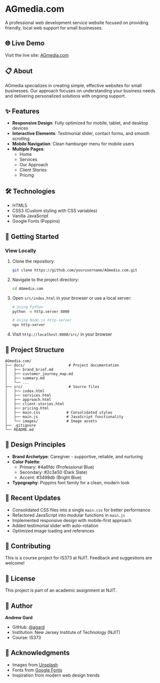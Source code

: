 # AGmedia.com

A professional web development service website focused on providing friendly, local web support for small businesses.

## 🌐 Live Demo

Visit the live site: [AGmedia.com](https://agard.github.io/AGmedia.com/)

## 📋 About

AGmedia specializes in creating simple, effective websites for small businesses. Our approach focuses on understanding your business needs and delivering personalized solutions with ongoing support.

## ✨ Features

- **Responsive Design**: Fully optimized for mobile, tablet, and desktop devices
- **Interactive Elements**: Testimonial slider, contact forms, and smooth scrolling
- **Mobile Navigation**: Clean hamburger menu for mobile users
- **Multiple Pages**: 
  - Home
  - Services
  - Our Approach
  - Client Stories
  - Pricing

## 🛠️ Technologies

- HTML5
- CSS3 (Custom styling with CSS variables)
- Vanilla JavaScript
- Google Fonts (Poppins)

## 🚀 Getting Started

### View Locally

1. Clone the repository:
   ```bash
   git clone https://github.com/yourusername/AGmedia.com.git
   ```

2. Navigate to the project directory:
   ```bash
   cd AGmedia.com
   ```

3. Open `src/index.html` in your browser or use a local server:
   ```bash
   # Using Python
   python -m http.server 8000
   
   # Using Node.js http-server
   npx http-server
   ```

4. Visit `http://localhost:8000/src/` in your browser

## 📁 Project Structure

```
AGmedia.com/
├── docs/                    # Project documentation
│   ├── brand_brief.md
│   ├── customer_journey_map.md
│   ├── summary.md
│   └── ...
├── src/                     # Source files
│   ├── index.html
│   ├── services.html
│   ├── approach.html
│   ├── client-stories.html
│   ├── pricing.html
│   ├── main.css            # Consolidated styles
│   ├── main.js             # JavaScript functionality
│   └── images/             # Image assets
├── .gitignore
└── README.md
```

## 🎨 Design Principles

- **Brand Archetype**: Caregiver - supportive, reliable, and nurturing
- **Color Palette**: 
  - Primary: #4a6fdc (Professional Blue)
  - Secondary: #2c3e50 (Dark Slate)
  - Accent: #3498db (Bright Blue)
- **Typography**: Poppins font family for a clean, modern look

## 📝 Recent Updates

- Consolidated CSS files into a single `main.css` for better performance
- Refactored JavaScript into modular functions in `main.js`
- Implemented responsive design with mobile-first approach
- Added testimonial slider with auto-rotation
- Optimized image loading and references

## 🤝 Contributing

This is a course project for IS373 at NJIT. Feedback and suggestions are welcome!

## 📄 License

This project is part of an academic assignment at NJIT.

## 👤 Author

**Andrew Gard**
- GitHub: [@agard](https://github.com/agard)
- Institution: New Jersey Institute of Technology (NJIT)
- Course: IS373

## 🙏 Acknowledgments

- Images from [Unsplash](https://unsplash.com)
- Fonts from [Google Fonts](https://fonts.google.com)
- Inspiration from modern web design trends
